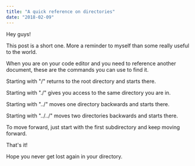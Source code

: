 ```yaml
---
title: "A quick reference on directories"
date: "2018-02-09"
---
```


Hey guys!

This post is a short one. More a reminder to myself than some really useful to the world.

When you are on your code editor and you need to reference another document, these are the commands you can use to find it.

Starting with "/" returns to the root directory and starts there.

Starting with "./" gives you access to the same directory you are in.

Starting with "../" moves one directory backwards and starts there.

Starting with "../../" moves two directories backwards and starts there.

To move forward, just start with the first subdirectory and keep moving forward.

That's it!

Hope you never get lost again in your directory.
